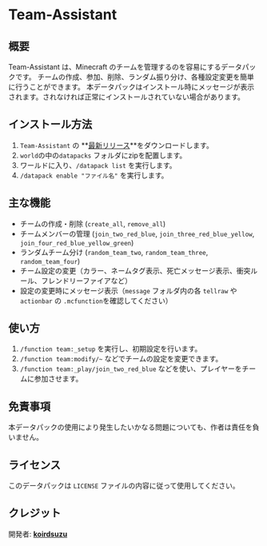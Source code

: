 # Team-Assistant

## 概要
Team-Assistant は、Minecraft のチームを管理するのを容易にするデータパックです。
チームの作成、参加、削除、ランダム振り分け、各種設定変更を簡単に行うことができます。
本データパックはインストール時にメッセージが表示されます。されなければ正常にインストールされていない場合があります。

## インストール方法
1. `Team-Assistant` の **[最新リリース](https://github.com/koirdsuzu/Team-Assistant/releases)**をダウンロードします。
2. `world`の中の`datapacks` フォルダにzipを配置します。
3. ワールドに入り、`/datapack list` を実行します。
4. `/datapack enable "ファイル名"` を実行します。

## 主な機能
- チームの作成・削除 (`create_all`, `remove_all`)
- チームメンバーの管理 (`join_two_red_blue`, `join_three_red_blue_yellow`, `join_four_red_blue_yellow_green`)
- ランダムチーム分け (`random_team_two`, `random_team_three`, `random_team_four`)
- チーム設定の変更（カラー、ネームタグ表示、死亡メッセージ表示、衝突ルール、フレンドリーファイアなど）
- 設定の変更時にメッセージ表示（`message` フォルダ内の各 `tellraw` や `actionbar` の `.mcfunction`を確認してください）

## 使い方
1. `/function team:_setup` を実行し、初期設定を行います。
2. `/function team:modify/~` などでチームの設定を変更できます。
3. `/function team:_play/join_two_red_blue` などを使い、プレイヤーをチームに参加させます。

## 免責事項
本データパックの使用により発生したいかなる問題についても、作者は責任を負いません。

## ライセンス
このデータパックは `LICENSE` ファイルの内容に従って使用してください。

## クレジット
開発者: **[koirdsuzu](https://github.com/koirdsuzu)**